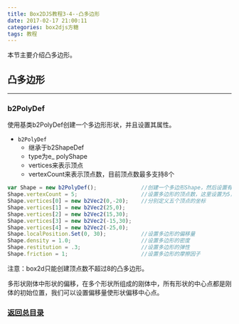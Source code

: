 ```yaml
---
title: Box2DJS教程3-4--凸多边形
date: 2017-02-17 21:00:11
categories: box2djs方糖
tags: 教程
---
```

本节主要介绍凸多边形。
<!--more-->

## 凸多边形
-----
### b2PolyDef
使用基类b2PolyDef创建一个多边形形状，并且设置其属性。

- `b2PolyDef`
  - 继承于b2ShapeDef
  - type为e_ polyShape
  - vertices来表示顶点
  - vertexCount来表示顶点数，目前顶点数最多支持8个

``` javascript
var Shape = new b2PolyDef();              //创建一个多边形Shape，然后设置有关Shape的属性
Shape.vertexCount = 5;                    //设置多边形的顶点数，这里设置为5，意味着Shape是个五边形
Shape.vertices[0] = new b2Vec2(0,-20);    //分别定义五个顶点的坐标
Shape.vertices[1] = new b2Vec2(25,0); 
Shape.vertices[2] = new b2Vec2(15,30);
Shape.vertices[3] = new b2Vec2(-15,30);
Shape.vertices[4] = new b2Vec2(-25,0);
Shape.localPosition.Set(0, 30);           //设置多边形的偏移量
Shape.density = 1.0;                      //设置多边形的密度
Shape.restitution = .3;                   //设置多边形的弹性
Shape.friction = 1;                       //设置多边形的摩擦因子
```

注意：box2d只能创建顶点数不超过8的凸多边形。

多形状刚体中形状的偏移，在多个形状所组成的刚体中，所有形状的中心点都是刚体的初始位置，我们可以设置偏移量使形状偏移中心点。


### [返回总目录](/2017/02/17/box2d-tutorial-0-catalog/) 